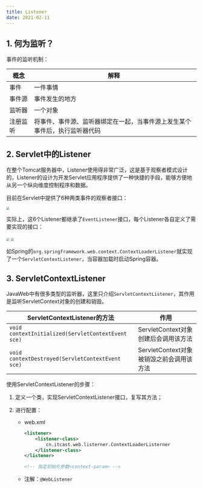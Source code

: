 ```yaml
---
title: Listener
date: 2021-02-11
---
```


## 1. 何为监听？

事件的监听机制：

| **概念** | **解释**                                                     |
| -------- | ------------------------------------------------------------ |
| 事件     | 一件事情                                                     |
| 事件源   | 事件发生的地方                                               |
| 监听器   | 一个对象                                                     |
| 注册监听 | 将事件、事件源、监听器绑定在一起，当事件源上发生某个事件后，执行监听器代码 |

## 2. Servlet中的Listener

在整个Tomcat服务器中，Listener使用得非常广泛，这是基于观察者模式设计的，Listener的设计为开发Servlet应用程序提供了一种快捷的手段，能够方便地从另一个纵向维度控制程序和数据。

目前在Servlet中提供了6种两类事件的观察者接口：

<img src="https://figure-bed.chua-n.com/JavaWeb/后端/27.png" style="zoom:50%;" />

实际上，这6个Listener都继承了`EventListener`接口，每个Listener各自定义了需要实现的接口：

<img src="https://figure-bed.chua-n.com/JavaWeb/后端/28.png" style="zoom:50%;" />

<img src="https://figure-bed.chua-n.com/JavaWeb/后端/29.png" style="zoom:50%;" />

如Spring的`org.springframework.web.context.ContextLoaderListener`就实现了一个`ServletContextListener`，当容器加载时启动Spring容器。

## 3. ServletContextListener

JavaWeb中有很多类型的监听器，这里只介绍`ServletContextListener`，其作用是监听ServletContext对象的创建和销毁。

| ServletContextListener的方法                       | 作用                                     |
| -------------------------------------------------- | ---------------------------------------- |
| `void contextInitialized(ServletContextEvent sce)` | ServletContext对象创建后会调用该方法     |
| `void contextDestroyed(ServletContextEvent sce)`   | ServletContext对象被销毁之前会调用该方法 |

使用ServletContextListener的步骤：

1. 定义一个类，实现ServletContextListener接口，复写其方法；

2. 进行配置：

    - web.xml

        ```xml
        <listener>
            <listener-class>   
                cn.itcast.web.listerner.ContextLoaderListerner
            </listener-class>
        </listener>
        
        <!-- 指定初始化参数<context-param> -->
        ```

    - 注解：`@WebListener`

